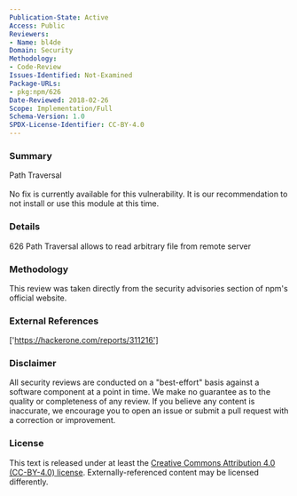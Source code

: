 ```yaml
---
Publication-State: Active
Access: Public
Reviewers:
- Name: bl4de
Domain: Security
Methodology:
- Code-Review
Issues-Identified: Not-Examined
Package-URLs:
- pkg:npm/626
Date-Reviewed: 2018-02-26
Scope: Implementation/Full
Schema-Version: 1.0
SPDX-License-Identifier: CC-BY-4.0
---
```

### Summary
Path Traversal<br><br>No fix is currently available for this vulnerability.  It is our recommendation to not install or use this module at this time.
### Details
626 Path Traversal allows to read arbitrary file from remote server
### Methodology
This review was taken directly from the security advisories section of npm's official website.
### External References
['https://hackerone.com/reports/311216']
### Disclaimer
All security reviews are conducted on a "best-effort" basis against a software component at a point in time. We make no guarantee as to the quality or completeness of any review. If you believe any content is inaccurate, we encourage you to open an issue or submit a pull request with a correction or improvement.
### License
This text is released under at least the [Creative Commons Attribution 4.0 (CC-BY-4.0) license](https://creativecommons.org/licenses/by/4.0/legalcode.txt). Externally-referenced content may be licensed differently.
